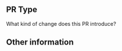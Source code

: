 <!-- Add a brief overview here of the feature/bug & fix. -->

## PR Type
What kind of change does this PR introduce?
<!-- Please uncomment one or more that apply to this PR and apply required prefix to the title. -->

<!-- - Bugfix -->
<!-- Prefix title with "fix: " -->

<!-- - Feature -->
<!-- Prefix title with "feat: " -->

<!-- - Translation -->
<!-- Prefix title with "trans: " -->

<!-- - Documentation content changes -->
<!-- Prefix title with "doc: " -->

<!-- - CI/CD pipeline changes -->
<!-- Prefix title with "ci: " -->

<!-- - Other... Please describe: -->
<!-- Prefix title with "other: " or custom label with the same format ("label: ") -->

## Other information
